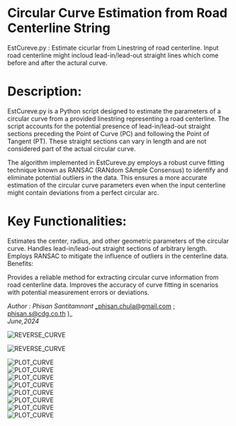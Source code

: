 # Circular Curve Estimation from Road Centerline String    

EstCureve.py : Estimate cicurlar from Linestring of road centerline. Input road centerline might incloud lead-in/lead-out straight
                lines which come before and after the actural curve.

# Description:

EstCureve.py is a Python script designed to estimate the parameters of a circular curve from a provided linestring representing a road centerline. The script accounts for the potential presence of lead-in/lead-out straight sections preceding the Point of Curve (PC) and following the Point of Tangent (PT). These straight sections can vary in length and are not considered part of the actual circular curve.

The algorithm implemented in EstCureve.py employs a robust curve fitting technique known as RANSAC (RANdom SAmple Consensus) to identify and eliminate potential outliers in the data. This ensures a more accurate estimation of the circular curve parameters even when the input centerline might contain deviations from a perfect circular arc.

# Key Functionalities:

Estimates the center, radius, and other geometric parameters of the circular curve.
Handles lead-in/lead-out straight sections of arbitrary length.
Employs RANSAC to mitigate the influence of outliers in the centerline data.
Benefits:

Provides a reliable method for extracting circular curve information from road centerline data.
Improves the accuracy of curve fitting in scenarios with potential measurement errors or deviations.


_Author : Phisan Santitamnont_ 
          _phisan.chula@gmail.com ; phisan.s@cdg.co.th )_  
         _June,2024_

![REVERSE_CURVE](https://github.com/phisan-chula/CircularCurve/blob/main/Round_Abouts.png)

![REVERSE_CURVE](https://github.com/phisan-chula/CircularCurve/blob/main/ReverseCurve.png)

![PLOT_CURVE](https://github.com/phisan-chula/CircularCurve/blob/main/CACHE_PrasertManoonkit/Plot_Curve_c0.png)  
![PLOT_CURVE](https://github.com/phisan-chula/CircularCurve/blob/main/CACHE_PrasertManoonkit/Plot_Curve_c1.png)  
![PLOT_CURVE](https://github.com/phisan-chula/CircularCurve/blob/main/CACHE_PrasertManoonkit/Plot_Curve_c2.png)  
![PLOT_CURVE](https://github.com/phisan-chula/CircularCurve/blob/main/CACHE_PrasertManoonkit/Plot_Curve_c3.png)  
![PLOT_CURVE](https://github.com/phisan-chula/CircularCurve/blob/main/CACHE_PrasertManoonkit/Plot_Curve_c4.png)  
![PLOT_CURVE](https://github.com/phisan-chula/CircularCurve/blob/main/CACHE_PrasertManoonkit/Plot_Curve_c5.png)  
![PLOT_CURVE](https://github.com/phisan-chula/CircularCurve/blob/main/CACHE_PrasertManoonkit/Plot_Curve_c6.png)  
![PLOT_CURVE](https://github.com/phisan-chula/CircularCurve/blob/main/CACHE_PrasertManoonkit/Plot_Curve_c7.png)  
